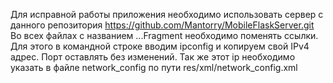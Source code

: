 Для исправной работы приложения необходимо использовать сервер с данного репозитория
https://github.com/Mantorry/MobileFlaskServer.git
Во всех файлах с названием ...Fragment необходимо поменять ссылки. Для этого в командной строке вводим ipconfig и копируем свой IPv4 адрес. Порт оставлять без изменений.
Так же этот ip необходимо указать в файле network_config по пути res/xml/network_config.xml
